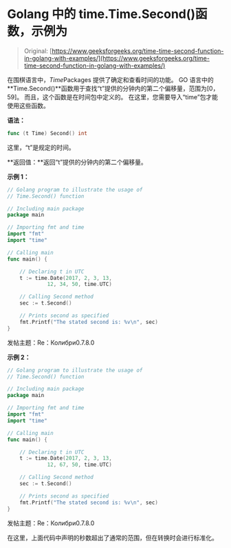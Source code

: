 # Golang 中的 time.Time.Second()函数，示例为

> Original: [https://www.geeksforgeeks.org/time-time-second-function-in-golang-with-examples/](https://www.geeksforgeeks.org/time-time-second-function-in-golang-with-examples/)

在围棋语言中，*Time*Packages 提供了确定和查看时间的功能。 GO 语言中的**Time.Second()**函数用于查找“t”提供的分钟内的第二个偏移量，范围为[0，59]。 而且，这个函数是在时间包中定义的。 在这里，您需要导入“time”包才能使用这些函数。

**语法：**

```go
func (t Time) Second() int

```

这里，“t”是规定的时间。

**返回值：**返回“t”提供的分钟内的第二个偏移量。

**示例 1：**

```go
// Golang program to illustrate the usage of
// Time.Second() function

// Including main package
package main

// Importing fmt and time
import "fmt"
import "time"

// Calling main
func main() {

    // Declaring t in UTC
    t := time.Date(2017, 2, 3, 13, 
             12, 34, 50, time.UTC)

    // Calling Second method
    sec := t.Second()

    // Prints second as specified
    fmt.Printf("The stated second is: %v\n", sec)
}
```

发帖主题：Re：Колибри0.7.8.0

**示例 2：**

```go
// Golang program to illustrate the usage of
// Time.Second() function

// Including main package
package main

// Importing fmt and time
import "fmt"
import "time"

// Calling main
func main() {

    // Declaring t in UTC
    t := time.Date(2017, 2, 3, 13,
             12, 67, 50, time.UTC)

    // Calling Second method
    sec := t.Second()

    // Prints second as specified
    fmt.Printf("The stated second is: %v\n", sec)
}
```

发帖主题：Re：Колибри0.7.8.0

在这里，上面代码中声明的秒数超出了通常的范围，但在转换时会进行标准化。